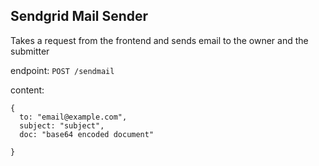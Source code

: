 ## Sendgrid Mail Sender

Takes a request from the frontend and sends email to the owner and the submitter

endpoint: `POST /sendmail`

content:

```
{
  to: "email@example.com",
  subject: "subject",
  doc: "base64 encoded document"

}
```
